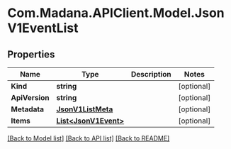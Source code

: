 
# Com.Madana.APIClient.Model.JsonV1EventList

## Properties

Name | Type | Description | Notes
------------ | ------------- | ------------- | -------------
**Kind** | **string** |  | [optional] 
**ApiVersion** | **string** |  | [optional] 
**Metadata** | [**JsonV1ListMeta**](JsonV1ListMeta.md) |  | [optional] 
**Items** | [**List&lt;JsonV1Event&gt;**](JsonV1Event.md) |  | [optional] 

[[Back to Model list]](../README.md#documentation-for-models)
[[Back to API list]](../README.md#documentation-for-api-endpoints)
[[Back to README]](../README.md)

